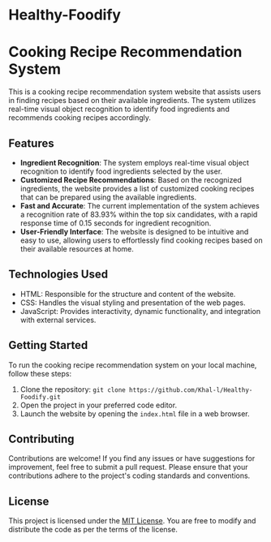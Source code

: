 # Healthy-Foodify
# Cooking Recipe Recommendation System

This is a cooking recipe recommendation system website that assists users in finding recipes based on their available ingredients. The system utilizes real-time visual object recognition to identify food ingredients and recommends cooking recipes accordingly.

## Features

- **Ingredient Recognition**: The system employs real-time visual object recognition to identify food ingredients selected by the user.
- **Customized Recipe Recommendations**: Based on the recognized ingredients, the website provides a list of customized cooking recipes that can be prepared using the available ingredients.
- **Fast and Accurate**: The current implementation of the system achieves a recognition rate of 83.93% within the top six candidates, with a rapid response time of 0.15 seconds for ingredient recognition.
- **User-Friendly Interface**: The website is designed to be intuitive and easy to use, allowing users to effortlessly find cooking recipes based on their available resources at home.

## Technologies Used

- HTML: Responsible for the structure and content of the website.
- CSS: Handles the visual styling and presentation of the web pages.
- JavaScript: Provides interactivity, dynamic functionality, and integration with external services.

## Getting Started

To run the cooking recipe recommendation system on your local machine, follow these steps:

1. Clone the repository: `git clone https://github.com/Khal-l/Healthy-Foodify.git`
2. Open the project in your preferred code editor.
3. Launch the website by opening the `index.html` file in a web browser.

## Contributing

Contributions are welcome! If you find any issues or have suggestions for improvement, feel free to submit a pull request. Please ensure that your contributions adhere to the project's coding standards and conventions.

## License

This project is licensed under the [MIT License](LICENSE). You are free to modify and distribute the code as per the terms of the license.
